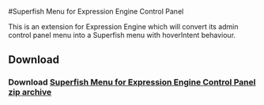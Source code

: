 #Superfish Menu for Expression Engine Control Panel

This is an extension for Expression Engine which will convert its admin control panel menu into a Superfish menu with hoverIntent behaviour.

## Download

### Download [Superfish Menu for Expression Engine Control Panel zip archive](https://github.com/joeldbirch/superfish-ee-control-panel/archive/master.zip)
